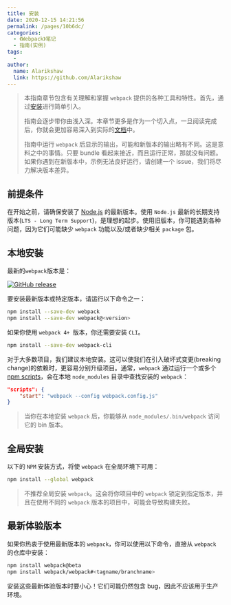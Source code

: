 ```yaml
---
title: 安装
date: 2020-12-15 14:21:56
permalink: /pages/10b6dc/
categories:
  - 《Webpack》笔记
  - 指南(实例)
tags:
  - 
author: 
  name: Alarikshaw
  link: https://github.com/Alarikshaw
---
```


> 本指南章节包含有关理解和掌握 `webpack` 提供的各种工具和特性。首先，通过[安装](https://www.webpackjs.com/guides/installation)进行简单引入。
>
> 指南会逐步带你由浅入深。本章节更多是作为一个切入点，一旦阅读完成后，你就会更加容易深入到实际的[文档](https://www.webpackjs.com/configuration)中。
>
> 指南中运行 `webpack` 后显示的输出，可能和新版本的输出略有不同。这是意料之中的事情。只要 bundle 看起来接近，而且运行正常，那就没有问题。如果你遇到在新版本中，示例无法良好运行，请创建一个 issue，我们将尽力解决版本差异。

## 前提条件

在开始之前，请确保安装了 [Node.js](https://nodejs.org/en/) 的最新版本。使用 `Node.js` 最新的长期支持版本(`LTS - Long Term Support`)，是理想的起步。使用旧版本，你可能遇到各种问题，因为它们可能缺少 `webpack` 功能以及/或者缺少相关 `package` 包。

## 本地安装

最新的`webpack`版本是：

[![GitHub release](https://img.shields.io/npm/v/webpack.svg?label=webpack&style=flat-square&maxAge=3600)](https://github.com/webpack/webpack/releases)

要安装最新版本或特定版本，请运行以下命令之一：

```bash
npm install --save-dev webpack
npm install --save-dev webpack@<version>
```

如果你使用 `webpack 4+ `版本，你还需要安装 `CLI`。

```bash
npm install --save-dev webpack-cli
```

对于大多数项目，我们建议本地安装。这可以使我们在引入破坏式变更(breaking change)的依赖时，更容易分别升级项目。通常，`webpack` 通过运行一个或多个 [npm scripts](https://docs.npmjs.com/misc/scripts)，会在本地 `node_modules` 目录中查找安装的 `webpack`：

```json
"scripts": {
    "start": "webpack --config webpack.config.js"
}
```

> 当你在本地安装 `webpack` 后，你能够从 `node_modules/.bin/webpack` 访问它的 bin 版本。

## 全局安装

以下的 `NPM` 安装方式，将使 `webpack` 在全局环境下可用：

```bash
npm install --global webpack
```

> 不推荐全局安装 `webpack`。这会将你项目中的 `webpack` 锁定到指定版本，并且在使用不同的 `webpack` 版本的项目中，可能会导致构建失败。

## 最新体验版本

如果你热衷于使用最新版本的 `webpack`，你可以使用以下命令，直接从 `webpack` 的仓库中安装：

```bash
npm install webpack@beta
npm install webpack/webpack#<tagname/branchname>
```

安装这些最新体验版本时要小心！它们可能仍然包含 bug，因此不应该用于生产环境。